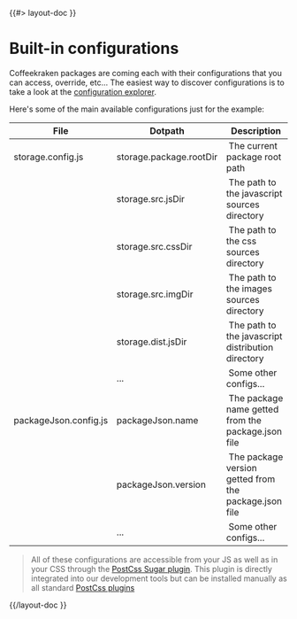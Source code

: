 <!--
/**
 * @name            Built-in configs
 * @namespace       doc.config
 * @type            Markdown
 * @platform        md
 * @status          stable
 * @menu            Documentation / Configuration           /doc/config/built-in
 *
 * @since           2.0.0
 * @author    Olivier Bossel <olivier.bossel@gmail.com> (https://coffeekraken.io)
 */
-->

{{#> layout-doc }}

# Built-in configurations

Coffeekraken packages are coming each with their configurations that you can access, override, etc...
The easiest way to discover configurations is to take a look at the [configuration explorer](/config/explorer).

Here's some of the main available configurations just for the example:

| File                  | Dotpath                  |  Description                                           |
| --------------------- | ------------------------ | ------------------------------------------------------ |
| storage.config.js     | storage.package.rootDir  |  The current package root path                         |
|                       | storage.src.jsDir        |  The path to the javascript sources directory          |
|                       | storage.src.cssDir          |  The path to the css sources directory                 |
|                       | storage.src.imgDir       |  The path to the images sources directory              |
|                       | storage.dist.jsDir       |  The path to the javascript distribution directory     |
|                       | ...                      |  Some other configs...                                 |
| packageJson.config.js | packageJson.name         |  The package name getted from the package.json file    |
|                       | packageJson.version      |  The package version getted from the package.json file |
|                       | ...                      |  Some other configs...                                 |

> All of these configurations are accessible from your JS as well as in your CSS through the [PostCss Sugar plugin](/@coffeekraken/s-postcss-sugar-plugin/doc/readme). This plugin is directly integrated into our development tools but can be installed manually as all standard [PostCss plugins](https://github.com/postcss/postcss)

{{/layout-doc }}
